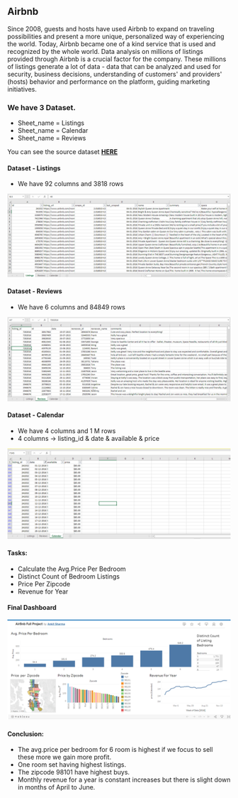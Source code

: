 ## Airbnb
Since 2008, guests and hosts have used Airbnb to expand on traveling possibilities and present a more unique, personalized way of experiencing the world. Today, Airbnb became one of a kind service that is used and recognized by the whole world. Data analysis on millions of listings provided through Airbnb is a crucial factor for the company. These millions of listings generate a lot of data - data that can be analyzed and used for security, business decisions, understanding of customers' and providers' (hosts) behavior and performance on the platform, guiding marketing initiatives.

### We have 3 Dataset.
- Sheet_name = Listings
- Sheet_name = Calendar
- Sheet_name = Reviews

You can see the source dataset  **[HERE](https://www.kaggle.com/datasets/alexanderfreberg/airbnb-listings-2016-dataset)**

#### Dataset - Listings
- We have 92 columns and 3818 rows
  
![Listings](Images/Listing.png)

#### Dataset - Reviews
- We have 6 columns and 84849 rows

![Reviews](Images/Reviews.png)

#### Dataset - Calendar
- We have 4 columns and 1 M rows
- 4 columns -> listing_id & date & available & price
  
![calendar](Images/Calendar.png)

#### Tasks:
- Calculate the Avg.Price Per Bedroom
- Distinct Count of Bedroom Listings
- Price Per Zipcode
- Revenue for Year

#### Final Dashboard
![dashboard](Images/Dashboard.png)

#### Conclusion:
- The avg.price per bedroom for 6 room is highest if we focus to sell these more we gain more profit.
- One room set having highest listings.
- The zipcode 98101 have highest buys.
- Monthly revenue for a year is constant increases but there is slight down in months of April to June.
